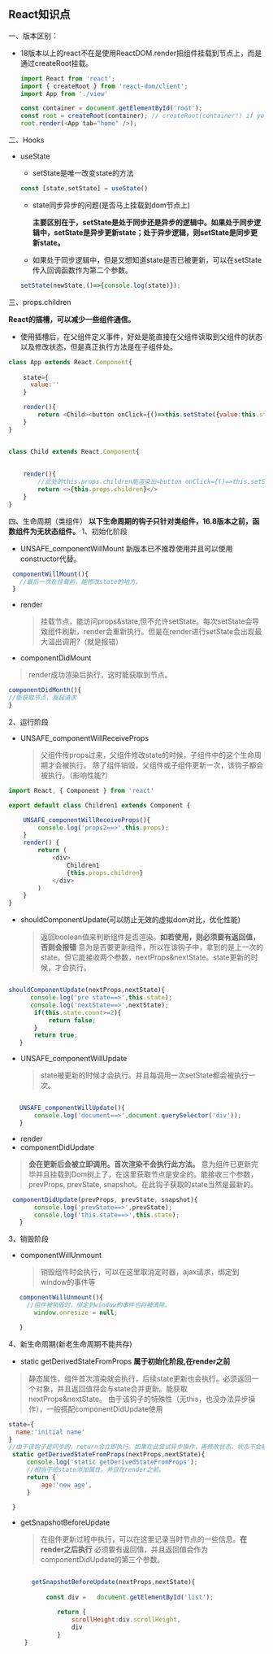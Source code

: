 ## React知识点

一、版本区别：

- 18版本以上的react不在是使用ReactDOM.render把组件挂载到节点上，而是通过createRoot挂载。

  ```js
  import React from 'react';
  import { createRoot } from 'react-dom/client';
  import App from './view'
  
  const container = document.getElementById('root');
  const root = createRoot(container); // createRoot(container!) if you use TypeScript
  root.render(<App tab="home" />);
  ```

  

二、Hooks

- useState
  - setState是唯一改变state的方法
  ```js
  const [state,setState] = useState()
  ```
  - state同步异步的问题(是否马上挂载到dom节点上)
  
    **主要区别在于，setState是处于同步还是异步的逻辑中。如果处于同步逻辑中，setState是异步更新state；处于异步逻辑，则setState是同步更新state。**
  
  - 如果处于同步逻辑中，但是又想知道state是否已被更新，可以在setState传入回调函数作为第二个参数。
  
  ```js
  setState(newState,()=>{console.log(state)});
  ```
  



三、props.children

**React的插槽，可以减少一些组件通信。**
- 使用插槽后，在父组件定义事件，好处是能直接在父组件读取到父组件的状态以及修改状态，但是真正执行方法是在子组件处。
```js
class App extends React.Component{
    
    state={
      value:''
    }

    render(){
        return <Child><button onClick={()=>this.setState({value:this.state.value+1})}>这是react提供的</button></Child>
    }
}


class Child extends React.Component{
    
    
    render(){
        //此处的this.props.children能渲染出<button onClick={()=>this.setState({value:this.state.value+1})}>这是react提供的</button>
        return <>{this.props.children}</>
    }
}
```


四、生命周期（类组件）
**以下生命周期的钩子只针对类组件，16.8版本之前，函数组件为无状态组件。**
1、初始化阶段
- UNSAFE_componentWillMount 新版本已不推荐使用并且可以使用constructor代替。
```js
 componentWillMount(){
   //最后一次在挂载前，能修改state的地方。
 }

```
- render
  > 挂载节点，能访问props&state,但不允许setState。每次setState会导致组件刷新，render会重新执行。但是在render进行setState会出现最大溢出调用?（就是报错）
  
- componentDidMount
 > render成功渲染后执行，这时能获取到节点。
```js
componentDidMonth(){
//能获取节点，发起请求
}

```

2、运行阶段
- UNSAFE_componentWillReceiveProps
  > 父组件传props过来，父组件修改state的时候，子组件中的这个生命周期才会被执行。
   > 除了组件销毁，父组件或子组件更新一次，该钩子都会被执行。（影响性能?）
```js
import React, { Component } from 'react'

export default class Children1 extends Component {

    UNSAFE_componentWillReceiveProps(){
        console.log('props2==>',this.props);
    }
    render() {
        return (
            <div>
                Children1
                {this.props.children}
            </div>
        )
    }
}

```
- shouldComponentUpdate(可以防止无效的虚拟dom对比，优化性能)
  > 返回boolean值来判断组件是否渲染。**如若使用，则必须要有返回值，否则会报错**
   > 意为是否要更新组件，所以在该钩子中，拿到的是上一次的state。但它能接收两个参数，nextProps&nextState。state更新的时候，才会执行。
```js

shouldComponentUpdate(nextProps,nextState){
      console.log('pre state==>',this.state);
      console.log('nextState==>',nextState);
       if(this.state.count>=2){
           return false;
       }
       return true;
   }

```
- UNSAFE_componentWillUpdate
  > state被更新的时候才会执行。并且每调用一次setState都会被执行一次。
```js

   UNSAFE_componentWillUpdate(){
       console.log('document==>',document.querySelector('div'));
   }

```
- render
- componentDidUpdate
 > **会在更新后会被立即调用。首次渲染不会执行此方法。** 
   > 意为组件已更新完毕并且挂载到Dom树上了，在这里获取节点是安全的。能接收三个参数，prevProps, prevState, snapshot。在此钩子获取的state当然是最新的。
```js
 componentDidUpdate(prevProps, prevState, snapshot){
       console.log('prevState==>',prevState);
       console.log('this.state==>',this.state);
   }

```
3、销毁阶段
- componentWillUnmount
  > 销毁组件时会执行，可以在这里取消定时器，ajax请求，绑定到window的事件等
```js
   componentWillUnmount(){
     //组件被销毁时，绑定到window的事件也将被清除。
       window.onresize = null;

   }
```
4、新生命周期(新老生命周期不能共存)
 - static getDerivedStateFromProps **属于初始化阶段,在render之前**
  > 静态属性，组件首次渲染就会执行，后续state更新也会执行。必须返回一个对象，并且返回值将会与state合并更新。能获取nextProps&nextState。
   >由于该钩子的特殊性（无this，也没办法异步操作），一般搭配componentDidUpdate使用
  ```js
  state={
    name:'initial name'
  }
  //由于该钩子是同步的，return会立即执行。如果在此尝试异步操作，再修改状态，状态不会被修改成功。
   static getDerivedStateFromProps(nextProps,nextState){
       console.log('static getDerivedStateFromProps');
       //相当于给state添加属性，并且在render之前。
       return {
           age:'new age',
       }

   }

  ```
- getSnapshotBeforeUpdate
  > 在组件更新过程中执行，可以在这里记录当时节点的一些信息。**在render之后执行**
   > 必须要有返回值，并且返回值会作为componentDidUpdate的第三个参数。
  ```js

     getSnapshotBeforeUpdate(nextProps,nextState){
    
         const div =   document.getElementById('list');

            return {
                scrollHeight:div.scrollHeight,
                div
            }
   }


  ```